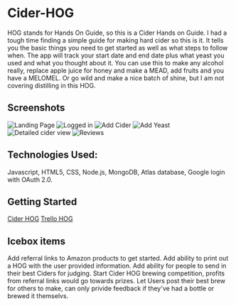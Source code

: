# Cider-HOG

HOG stands for Hands On Guide, so this is a Cider Hands on Guide. 
I had a tough time finding a simple guide for making hard cider so this is it. 
It tells you the basic things you need to get started as well as what steps to follow when. 
The app will track your start date and end date plus what yeast you used and what you thought about it.
You can use this to make any alcohol really, replace apple juice for honey and make a MEAD, add fruits and you have a MELOMEL.
Or go wild and make a nice batch of shine, but I am not covering distilling in this HOG.

## Screenshots

![Landing Page](https://i.imgur.com/rEnOUQk.jpg)
![Logged in](https://i.imgur.com/kp4uhaP.jpg)
![Add Cider](https://i.imgur.com/ik3Fa2M.jpg)
![Add Yeast](https://i.imgur.com/J8ej7jH.jpg)
![Detailed cider view](https://i.imgur.com/13ElpTC.jpg)
![Reviews](https://i.imgur.com/8kjJr5P.jpg)

## Technologies Used:

Javascript, HTML5, CSS, Node.js, MongoDB, Atlas database, Google login  with OAuth 2.0.

## Getting Started

[Cider HOG](https://cider-hog.herokuapp.com/ciders)
[Trello HOG](https://trello.com/b/qvZJGUuu/cider-hog)

## Icebox items

Add referral links to Amazon products to get started.
Add ability to print out a HOG with the user provided information.
Add ability for people to send in their best Ciders for judging.
Start Cider HOG brewing competition, profits from referral links would go towards prizes.
Let Users post their best brew for others to make, can only privide feedback if they've had a bottle or brewed it themselvs.

